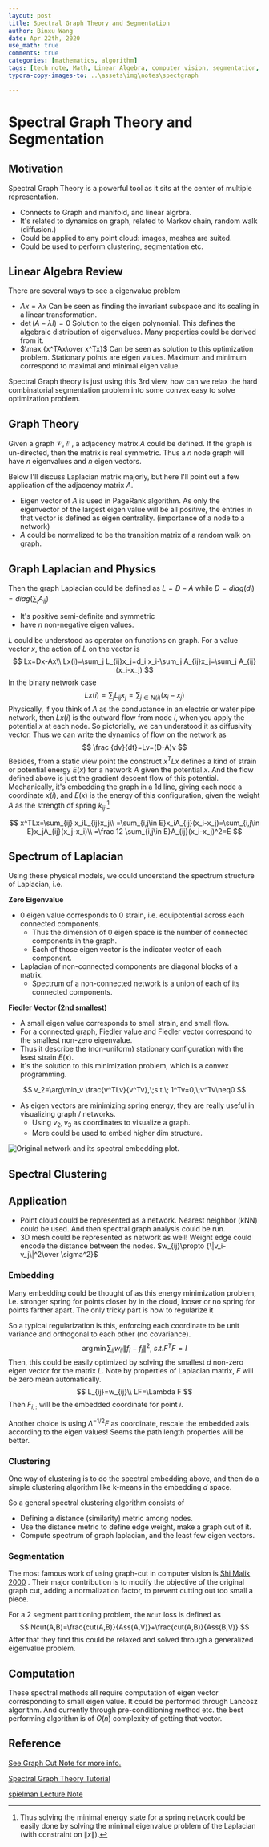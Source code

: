 ```yaml
---
layout: post
title: Spectral Graph Theory and Segmentation
author: Binxu Wang
date: Apr 22th, 2020
use_math: true
comments: true
categories: [mathematics, algorithm]
tags: [tech note, Math, Linear Algebra, computer vision, segmentation, graph theory]
typora-copy-images-to: ..\assets\img\notes\spectgraph

---
```


# Spectral Graph Theory and Segmentation

## Motivation

Spectral Graph Theory is a powerful tool as it sits at the center of multiple representation. 

* Connects to Graph and manifold, and linear algrbra. 
* It's related to dynamics on graph, related to Markov chain, random walk (diffusion.)
* Could be applied to any point cloud: images, meshes are suited. 
* Could be used to perform clustering, segmentation etc. 



## Linear Algebra Review

There are several ways to see a eigenvalue problem 

* $Ax=\lambda x$ Can be seen as finding the invariant subspace and its scaling in a linear transformation.
* $\det(A-\lambda I)=0$ Solution to the eigen polynomial. This defines the algebraic distribution of eigenvalues. Many properties could be derived from it. 
* $\max {x^TAx\over x^Tx}$ Can be seen as solution to this optimization problem. Stationary points are eigen values. Maximum and minimum correspond to maximal and minimal eigen value. 

Spectral Graph theory is just using this 3rd view, how can we relax the hard combinatorial segmentation problem into some convex easy to solve optimization problem. 

## Graph Theory

Given a graph $\mathcal V,\mathcal E$ , a adjacency matrix $A$ could be defined. If the graph is un-directed, then the matrix is real symmetric. Thus a $n$ node graph will have $n$ eigenvalues and $n$ eigen vectors. 

Below I'll discuss Laplacian matrix majorly, but here I'll point out a few application of the adjacency matrix $A$. 

* Eigen vector of $A$ is used in PageRank algorithm. As only the eigenvector of the largest eigen value will be all positive, the entries in that vector is defined as eigen centrality. (importance of a node to a network)
* $A$ could be normalized to be the transition matrix of a random walk on graph. 

## Graph Laplacian and Physics

Then the graph Laplacian could be defined as $L=D-A$ while $D=diag(d_i)=diag(\sum_jA_{ij})$ 

* It's positive semi-definite and symmetric
* have $n$ non-negative eigen values.

$L$ could be understood as operator on functions on graph. For a value vector $x$, the action of $L$ on the vector is 
$$
Lx=Dx-Ax\\
Lx(i)=\sum_j L_{ij}x_j=d_i x_i-\sum_j A_{ij}x_j=\sum_j A_{ij}(x_i-x_j)
$$
In the binary network case
$$
Lx(i)=\sum_j L_{ij}x_j=\sum_{j\in N(i)}(x_i-x_j)
$$
Physically, if you think of $A$ as the conductance in an electric or water pipe network, then $Lx(i)$ is the outward flow from node $i$, when you apply the potential $x$ at each node. So pictorially, we can understood it as diffusivity vector. Thus we can write the dynamics of flow on the network as 
$$
\frac {dv}{dt}=Lv=(D-A)v
$$
Besides, from a static view point the construct $x^TLx$ defines a kind of strain or potential energy $E(x)$ for a network $A$ given the potential $x$. And the flow defined above is just the gradient descent flow of this potential. Mechanically, it's embedding the graph in a 1d line, giving each node a coordinate $x(i)$, and $E(x)$ is the energy of this configuration, given the weight $A$ as the strength of spring $k_{ij}$.[^1]

[^1]: Thus solving the minimal energy state for a spring network could be easily done by solving the minimal eigenvalue problem of the Laplacian (with constraint on $\|x\|$). 

$$
x^TLx=\sum_{ij} x_iL_{ij}x_j\\
=\sum_{i,j\in E}x_iA_{ij}(x_i-x_j)=\sum_{i,j\in E}x_jA_{ij}(x_j-x_i)\\
=\frac 12 \sum_{i,j\in E}A_{ij}(x_i-x_j)^2=E
$$

## Spectrum of Laplacian

Using these physical models, we could understand the spectrum structure of Laplacian, i.e.

**Zero Eigenvalue**

* 0 eigen value corresponds to 0 strain, i.e. equipotential across each connected components. 
  * Thus the dimension of 0 eigen space is the number of connected components in the graph. 
  * Each of those eigen vector is the indicator vector of each component. 
* Laplacian of non-connected components are diagonal blocks of a matrix. 
  * Spectrum of a non-connected network is a union of each of its connected components. 

**Fiedler Vector (2nd smallest)**

* A small eigen value corresponds to small strain, and small flow.
* For a connected graph, Fiedler value and Fiedler vector correspond to the smallest non-zero eigenvalue.
* Thus it describe the (non-uniform) stationary configuration with the least strain $E(x)$. 
* It's the solution to this minimization problem, which is a convex programming. 

$$
v_2=\arg\min_v \frac{v^TLv}{v^Tv},\;s.t.\; 1^Tv=0,\;v^Tv\neq0
$$



* As eigen vectors are minimizing spring energy, they are really useful in visualizing graph / networks. 
  * Using $v_2,v_3$ as coordinates to visualize a graph.
  * More could be used to embed higher dim structure. 

![Original network and its spectral embedding plot.](..\assets\img\notes\spectgraph\image-20200422192635579.png)

## Spectral Clustering





## Application

* Point cloud could be represented as a network. Nearest neighbor (kNN) could be used. And then spectral graph analysis could be run. 
* 3D mesh could be represented as network as well! Weight edge could encode the distance between the nodes. $w_{ij}\propto {\|v_i-v_j\|^2\over \sigma^2}$ 



### Embedding

Many embedding could be thought of as this energy minimization problem, i.e. stronger spring for points closer by in the cloud, looser or no spring for points farther apart. The only tricky part is how to regularize it

So a typical regularization is this, enforcing each coordinate to be unit variance and orthogonal to each other (no covariance). 
$$
\arg\min\sum_{ij}w_{ij}\|f_i-f_j\|^2 ,\; s.t. F^TF=I
$$
Then, this could be easily optimized by solving the smallest $d$ non-zero eigen vector for the matrix $L$. Note by properties of Laplacian matrix, $F$ will be zero mean automatically. 
$$
L_{ij}=w_{ij}\\
LF=\Lambda F
$$
Then $F_{i,:}$ will be the embedded coordinate for point $i$. 

Another choice is using $\Lambda^{-1/2}F$ as coordinate, rescale the embedded axis according to the eigen values! Seems the path length properties will be better. 

### Clustering

One way of clustering is to do the spectral embedding above, and then do a simple clustering algorithm like k-means in the embedding $d$ space. 

So a general spectral clustering algorithm consists of

* Defining a distance (similarity) metric among nodes. 
* Use the distance metric to define edge weight, make a graph out of it. 
* Compute spectrum of graph laplacian, and the least few eigen vectors. 



### Segmentation

The most famous work of using graph-cut in computer vision is [Shi Malik 2000](https://ieeexplore.ieee.org/abstract/document/868688) . Their major contribution is to modify the objective of the original graph cut, adding a normalization factor, to prevent cutting out too small a piece. 

For a 2 segment partitioning problem, the `Ncut` loss is defined as
$$
Ncut(A,B)=\frac{cut(A,B)}{Ass(A,V)}+\frac{cut(A,B)}{Ass(B,V)}
$$
After that they find this could be relaxed and solved through a generalized eigenvalue problem. 

## Computation

These spectral methods all require computation of eigen vector corresponding to small eigen value. It could be performed through Lancosz algorithm. And currently through pre-conditioning method etc. the best performing algorithm is of $O(n)$ complexity of getting that vector. 



## Reference

[See Graph Cut Note for more info.](Note-on-Graph-Cut.md)

[Spectral Graph Theory Tutorial](https://csustan.csustan.edu/~tom/Clustering/GraphLaplacian-tutorial.pdf)

[spielman Lecture Note](http://cs-www.cs.yale.edu/homes/spielman/TALKS/blyth1.pdf)

